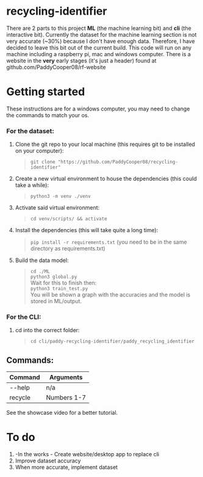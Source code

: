 # recycling-identifier
There are 2 parts to this project **ML** (the machine learning bit) and **cli** (the interactive bit).
Currently the dataset for the machine learning section is not very accurate (~30%) because I don't have enough data. Therefore, I have decided to leave this bit out of the current build. This code will run on any machine including a raspberry pi, mac and windows computer.
There is a website in the **very** early stages (it's just a header) found at github.com/PaddyCooper08/rf-website

# Getting started
These instructions are for a windows computer, you may need to change the commands to match your os.
### For the dataset:
1. Clone the git repo to your local machine (this requires git to be installed on your computer):
    >`git clone "https://github.com/PaddyCooper08/recycling-identifier"`
2. Create a new virtual environment to house the dependencies (this could take a while):
   > `python3 -m venv ./venv`
3. Activate said virtual environment:
    >`cd venv/scripts/ && activate`
4. Install the dependencies (this will take quite a long time):
    >`pip install -r requirements.txt` (you need to be in the same directory as requirements.txt)
5. Build the data model:
    > `cd ./ML` <br />
    `python3 global.py` <br />
    Wait for this to finish then: <br />
    `python3 train_test.py` <br />
    You will be shown a graph with the accuracies and the model is stored in ML/output.
    
### For the CLI:
1. cd into the correct folder:
    > `cd cli/paddy-recycling-identifier/paddy_recycling_identifier` 
## Commands:
| Command         | Arguments     | 
|--------------|-----------|
| --help      | n/a
| recycle      | Numbers 1-7  |
See the showcase video for a better tutorial.

# To do
1. -In the works - Create website/desktop app to replace cli 
2. Improve dataset accuracy
3. When more accurate, implement dataset
